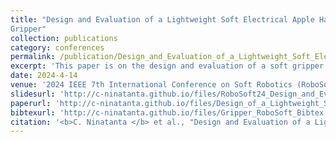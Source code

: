 ```yaml
---
title: "Design and Evaluation of a Lightweight Soft Electrical Apple Harvesting
Gripper"
collection: publications
category: conferences
permalink: /publication/Design_and_Evaluation_of_a_Lightweight_Soft_Electrical_Apple_Harvesting_Gripper
excerpt: 'This paper is on the design and evaluation of a soft gripper for apple harvesting. At a weight of 0.306kg and height of 0.219m, the gripper achieved a successful harvesting rate of 87.5%.'
date: 2024-4-14
venue: '2024 IEEE 7th International Conference on Soft Robotics (RoboSoft)'
slidesurl: 'http://c-ninatanta.github.io/files/RoboSoft24_Design_and_Evaluation_of_a_Soft_Electrical_Apple_Harvesting_Gripper.pdf'
paperurl: 'http://c-ninatanta.github.io/files/Design_of_a_Lightweight_Soft_Electrical_Apple_Harvesting_Gripper.pdf'
bibtexurl: 'http://c-ninatanta.github.io/files/Gripper_RoboSoft_Bibtex.bib'
citation: '<b>C. Ninatanta </b> et al., "Design and Evaluation of a Lightweight Soft Electrical Apple Harvesting Gripper," 2024 IEEE 7th International Conference on Soft Robotics (RoboSoft), San Diego, CA, USA, 2024, pp. 479-484, doi: 10.1109/RoboSoft60065.2024.10521995.'
---
```

<!--The contents above will be part of a list of publications, if the user clicks the link for the publication than the contents of section will be rendered as a full page, allowing you to provide more information about the paper for the reader. When publications are displayed as a single page, the contents of the above "citation" field will automatically be included below this section in a smaller font.
-->

